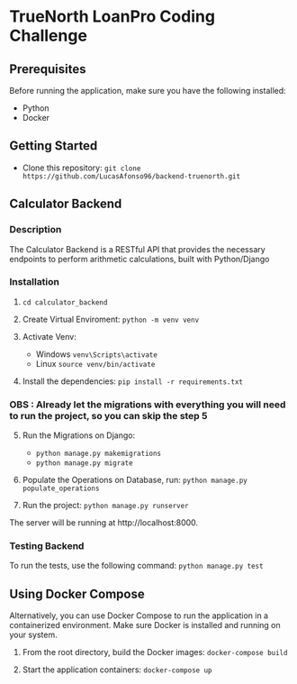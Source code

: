 # TrueNorth LoanPro Coding Challenge

## Prerequisites

Before running the application, make sure you have the following installed:

- Python
- Docker

## Getting Started
- Clone this repository:
`git clone https://github.com/LucasAfonso96/backend-truenorth.git`


## Calculator Backend

### Description
The Calculator Backend is a RESTful API that provides the necessary endpoints to perform arithmetic calculations, built with Python/Django

### Installation

1. `cd calculator_backend`

2. Create Virtual Enviroment: `python -m venv venv`

3. Activate Venv:
    - Windows `venv\Scripts\activate`
    - Linux  `source venv/bin/activate`

4. Install the dependencies: `pip install -r requirements.txt`

### OBS : Already let the migrations with everything you will need to run the project, so you can skip the step 5
5. Run the Migrations on Django: 
    - `python manage.py makemigrations`
    - `python manage.py migrate`

6. Populate the Operations on Database, run: `python manage.py populate_operations`

7. Run the project:
    `python manage.py runserver`

The server will be running at http://localhost:8000.


### Testing Backend
To run the tests, use the following command: `python manage.py test`

## Using Docker Compose

Alternatively, you can use Docker Compose to run the application in a containerized environment. Make sure Docker is installed and running on your system.

1. From the root directory, build the Docker images: `docker-compose build`

2. Start the application containers: `docker-compose up`
